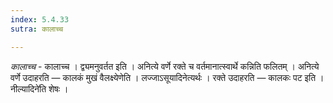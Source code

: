 ```yaml
---
index: 5.4.33
sutra: कालाच्च

---
```

_कालाच्च_ - कालाच्च । द्व्यमनुवर्तत इति । अनित्ये वर्णे रक्ते च वर्तमानात्स्वार्थे कन्निति फलितम् । अनित्ये वर्णे उदाहरति — कालकं मुखं वैलक्ष्येणेति । लज्जाऽसूयादिनेत्यर्थः । रक्ते उदाहरति — कालकः पट इति ।नील्यादिने॑ति शेषः ।